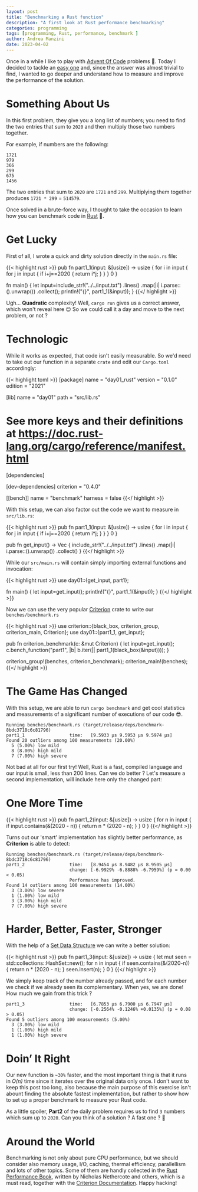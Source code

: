 ```yaml
---
layout: post
title: "Benchmarking a Rust function"
description: "A first look at Rust performance benchmarking"
categories: programming
tags: [programming, Rust, performance, benchmark ]
author: Andrea Manzini
date: 2023-04-02
---
```


Once in a while I like to play with [Advent Of Code](https://adventofcode.com/) problems :christmas_tree:. Today I decided to tackle an [easy one](https://adventofcode.com/2020/day/1) and, since the answer  was almost trivial to find, I wanted to go deeper and understand how to measure and improve the performance of the solution. 

<!--more-->

# Something About Us

In this first problem, they give you a long list of numbers; you need to find the two entries that sum to `2020` and then multiply those two numbers together.

For example, if numbers are the following:
```
1721
979
366
299
675
1456
```
The two entries that sum to `2020` are `1721` and `299`. Multiplying them together produces `1721 * 299` = `514579`.

Once solved in a brute-force way, I thought to take the occasion to learn how you can benchmark code in [Rust](https://www.rust-lang.org/) :crab:.

# Get Lucky

First of all, I wrote a quick and dirty solution directly in the `main.rs` file:

{{< highlight rust >}}
pub fn part1_1(input: &[usize]) -> usize {
    for i in input {
        for j in input {
            if i+j==2020 { 
                return i*j;
            }
        }
    }
    0
}

fn main() {
    let input=include_str!("../../input.txt")
    .lines()
    .map(|i| i.parse::<usize>().unwrap())
    .collect();
    println!("{}", part1_1(&input));
}
{{</ highlight >}}

Ugh... **Quadratic** complexity! Well, `cargo run` gives us a correct answer, which won't reveal here :wink: So we could call it a day and move to the next problem, or not ?

# Technologic

While it works as expected, that code isn't easily measurable. So we'd need to take out our function in a separate `crate` and edit our `Cargo.toml` accordingly:

{{< highlight toml >}}
[package]
name = "day01_rust"
version = "0.1.0"
edition = "2021"

[lib]
name = "day01"
path = "src/lib.rs"

# See more keys and their definitions at https://doc.rust-lang.org/cargo/reference/manifest.html

[dependencies]

[dev-dependencies]
criterion = "0.4.0"

[[bench]]
name = "benchmark"
harness = false
{{</ highlight >}}

With this setup, we can also factor out the code we want to measure in `src/lib.rs`: 

{{< highlight rust >}}
pub fn part1_1(input: &[usize]) -> usize {
    for i in input {
        for j in input {
            if i+j==2020 { 
                return i*j;
            }
        }
    }
    0
}

pub fn get_input() -> Vec<usize> {
    include_str!("../../input.txt")
    .lines()
    .map(|i| i.parse::<usize>().unwrap())
    .collect()
}
{{</ highlight >}}

While our `src/main.rs` will contain simply importing external functions and invocation:

{{< highlight rust >}}
use day01::{get_input, part1};

fn main() {
    let input=get_input();
    println!("{}", part1_1(&input));
}
{{</ highlight >}}

Now we can use the very popular [Criterion](https://docs.rs/criterion/latest/criterion/) crate to write our `benches/benchmark.rs` 

{{< highlight rust >}}
use criterion::{black_box, criterion_group, criterion_main, Criterion};
use day01::{part1_1, get_input};

pub fn criterion_benchmark(c: &mut Criterion) {
    let input=get_input();
    c.bench_function("part1", |b| b.iter(|| part1_1(black_box(&input))));
}

criterion_group!(benches, criterion_benchmark);
criterion_main!(benches);
{{</ highlight >}}

# The Game Has Changed

With this setup, we are able to run `cargo benchmark` and get cool statistics and measurements of a significant number of executions of our code :sunglasses:.

```
Running benches/benchmark.rs (target/release/deps/benchmark-8bdc3718c6c81796)
part1_1                 time:   [9.5933 µs 9.5953 µs 9.5974 µs]
Found 20 outliers among 100 measurements (20.00%)
  5 (5.00%) low mild
  8 (8.00%) high mild
  7 (7.00%) high severe
```
Not bad at all for our first try! Well, Rust is a fast, compiled language and our input is small, less than 200 lines. Can we do better ? Let's measure a second implementation, will include here only the changed part:

# One More Time

{{< highlight rust >}}
pub fn part1_2(input: &[usize]) -> usize {
    for n in input {
        if input.contains(&(2020 - n)) {
            return n * (2020 - n);
        }
    }
    0
}
{{</ highlight >}}

Turns out our 'smart' implementation has slightly better performance, as **Criterion** is able to detect:

```
Running benches/benchmark.rs (target/release/deps/benchmark-8bdc3718c6c81796)
part1_2                 time:   [8.9454 µs 8.9482 µs 8.9505 µs]
                        change: [-6.9929% -6.8888% -6.7959%] (p = 0.00 < 0.05)
                        Performance has improved.
Found 14 outliers among 100 measurements (14.00%)
  3 (3.00%) low severe
  1 (1.00%) low mild
  3 (3.00%) high mild
  7 (7.00%) high severe
```
# Harder, Better, Faster, Stronger

With the help of a [Set Data Structure](https://doc.rust-lang.org/std/collections/struct.HashSet.html) we can write a better solution:

{{< highlight rust >}}
pub fn part1_3(input: &[usize]) -> usize {
    let mut seen = std::collections::HashSet::new();
    for n in input {
        if seen.contains(&(2020-n)) {
            return n * (2020 - n);
        }
        seen.insert(n);
    }
    0
}
{{</ highlight >}}

We simply keep track of the number already passed, and for each number we check if we already seen its complementary. When yes, we are done!
How much we gain from this trick ?


```
part1_3                 time:   [6.7853 µs 6.7900 µs 6.7947 µs]
                        change: [-0.2564% -0.1246% +0.0135%] (p = 0.08 > 0.05)
Found 5 outliers among 100 measurements (5.00%)
  3 (3.00%) low mild
  1 (1.00%) high mild
  1 (1.00%) high severe
```  

# Doin’ It Right

Our new function is `~30%` faster, and the most important thing is that it runs in *O(n)* time since it iterates over the original data only once. 
I don't want to keep this post too long, also because the main purpose of this exercise isn't abount finding the absolute fastest implementation, but rather to show how to set up a proper benchmark to measure your Rust code. 

As a little spoiler, **Part2** of the daily problem requires us to find `3` numbers which sum up to `2020`. Can you think of a solution ? A fast one ? :santa:

# Around the World

Benchmarking is not only about pure CPU performance, but we should consider also memory usage, I/O, caching, thermal efficiency, parallellism and lots of other topics. Some of them are handly collected in the [Rust Performance Book](https://nnethercote.github.io/perf-book/title-page.html), written by Nicholas Nethercote and others, which is a must read, together with the [Criterion Documentation](https://bheisler.github.io/criterion.rs/book/criterion_rs.html). Happy hacking!








